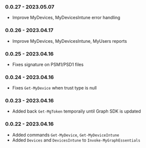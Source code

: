 ﻿### 0.0.27 - 2023.05.07
- Improve MyDevices, MyDevicesIntune error handling

### 0.0.26 - 2023.04.17
- Improve MyDevices, MyDevicesIntune, MyUsers reports

### 0.0.25 - 2023.04.16
- Fixes signature on PSM1/PSD1 files

### 0.0.24 - 2023.04.16
- Fixes `Get-MyDevice` when trust type is null

### 0.0.23 - 2023.04.16
- Added back `Get-MgToken` temporaily until Graph SDK is updated

### 0.0.22 - 2023.04.16

- Added commands `Get-MyDevice`, `Get-MyDeviceIntune`
- Added `Devices` and `DevicesIntune` to `Invoke-MyGraphEssentials`